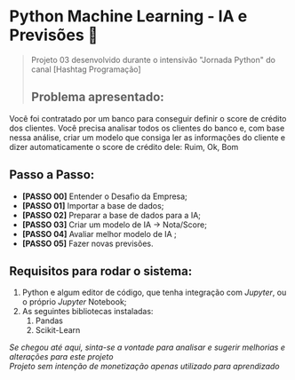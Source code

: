 # Python Machine Learning - IA e Previsões 🤖
> Projeto 03 desenvolvido durante o intensivão "Jornada Python" do canal [Hashtag Programação]
> ## Problema apresentado:
Você foi contratado por um banco para conseguir definir o score de crédito dos clientes. Você precisa analisar todos os clientes do banco e, com base nessa análise, criar um modelo que consiga ler as informações do cliente e dizer automaticamente o score de crédito dele: Ruim, Ok, Bom

## Passo a Passo:
* **[PASSO 00]** Entender o Desafio da Empresa;
* **[PASSO 01]** Importar a base de dados;
* **[PASSO 02]** Preparar a base de dados para a IA;
* **[PASSO 03]** Criar um modelo de IA -> Nota/Score;
* **[PASSO 04]** Avaliar melhor modelo de IA ;
* **[PASSO 05]** Fazer novas previsões.

## Requisitos para rodar o sistema:
1. Python e algum editor de código, que tenha integração com _Jupyter_, ou o próprio _Jupyter_ Notebook;
1. As seguintes bibliotecas instaladas:
   1. Pandas
   2. Scikit-Learn

*Se chegou até aqui, sinta-se a vontade para analisar e sugerir melhorias e alterações para este projeto*\
*Projeto sem intenção de monetização apenas utilizado para aprendizado*


